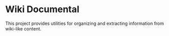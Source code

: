 # Wiki Documental

This project provides utilities for organizing and extracting information from wiki-like content.

